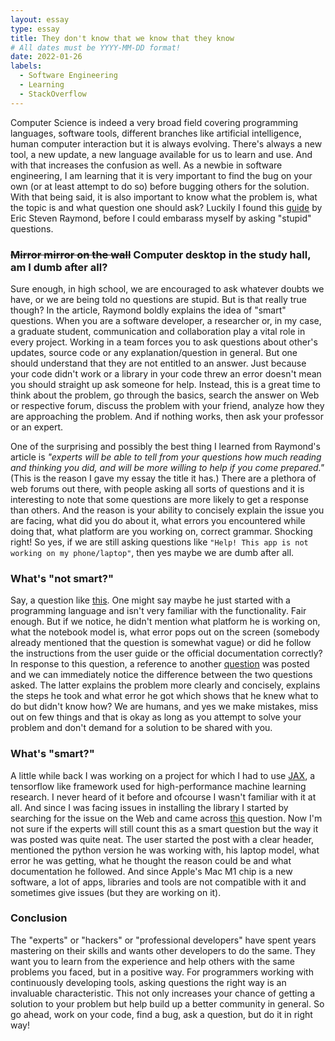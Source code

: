 ```yaml
---
layout: essay
type: essay
title: They don't know that we know that they know
# All dates must be YYYY-MM-DD format!
date: 2022-01-26
labels:
  - Software Engineering
  - Learning
  - StackOverflow
---
```


Computer Science is indeed a very broad field covering programming languages, software tools, different branches like artificial intelligence, human computer
interaction but it is always evolving. There's always a new tool, a new update, a new language available for us to learn and use. And with that increases the 
confusion as well. As a newbie in software engineering, I am learning that it is very important to find the bug on your own (or at least attempt to do so) before 
bugging others for the solution. With that being said, it is also important to know what the problem is, what the topic is and what question one should ask? 
Luckily I found this [guide](http://www.catb.org/esr/faqs/smart-questions.html) by Eric Steven Raymond, before I could embarass myself by asking "stupid" questions.

### ~~Mirror mirror on the wall~~ Computer desktop in the study hall, am I dumb after all?

Sure enough, in high school, we are encouraged to ask whatever doubts we have, or we are being told no questions are stupid. But is that really true though? In the article, Raymond boldly explains the idea of "smart" questions. When you are a software developer, a researcher or, in my case, a graduate student, communication and collaboration play a vital role in every project. Working in a team forces you to ask questions about other's updates, source code or any explanation/question in general. But one should understand that they are not entitled to an answer. Just because your code didn't work or a library in your code threw an error doesn't mean you should straight up ask someone for help. Instead, this is a great time to think about the problem, go through the basics, search the answer on Web or respective forum, discuss the problem with your friend, analyze how they are approaching the problem. And if nothing works, then ask your professor or an expert.

One of the surprising and possibly the best thing I learned from Raymond's article is *"experts will be able to tell from your questions how much reading and thinking you did, and will be more willing to help if you come prepared."* (This is the reason I gave my essay the title it has.) There are a plethora of web forums out there, with people asking all sorts of questions and it is interesting to note that some questions are more likely to get a response than others. And the reason is your ability to concisely explain the issue you are facing, what did you do about it, what errors you encountered while doing that, what platform are you working on, correct grammar. Shocking right! So yes, if we are still asking questions like `"Help! This app is not working on my phone/laptop"`, then yes maybe we are dumb after all.


### What's "not smart?"

Say, a question like [this](https://stackoverflow.com/questions/41367541/python-is-not-running). One might say maybe he just started with a programming language
and isn't very familiar with the functionality. Fair enough. But if we notice, he didn't mention what platform he is working on, what the notebook model is, what
error pops out on the screen (somebody already mentioned that the question is somewhat vague) or did he follow the instructions from the user guide or the official 
documentation correctly? In response to this question, a reference to another [question](https://stackoverflow.com/questions/3701646/how-to-add-to-the-pythonpath-in-windows-so-it-finds-my-modules-packages) was posted and we can immediately notice the difference between the two questions asked. The latter explains the problem more clearly and concisely, explains the steps he took and what error he got which shows that he knew what to do but didn't know how? We are humans, and yes we make mistakes, miss out on few things and that is okay as long as you attempt to solve your problem and don't demand for a solution to be shared with you.

### What's "smart?"

A little while back I was working on a project for which I had to use [JAX](https://jax.readthedocs.io/en/latest/notebooks/quickstart.html), a tensorflow like framework used for high-performance machine learning research. I never heard of it before and ofcourse I wasn't familiar with it at all. And since I was facing issues in installing the library I started by searching for the issue on the Web and came across [this](https://stackoverflow.com/questions/68327863/importing-jax-fails-on-mac-with-m1-chip) question. Now I'm not sure if the experts will still count this as a smart question but the way it was posted was quite neat. The user started the post with a clear header, mentioned the python version he was working with, his laptop model, what error he was getting, what he thought the reason could be and what documentation he followed. And since Apple's Mac M1 chip is a new software, a lot of apps, libraries and tools are not compatible with it and sometimes give issues (but they are working on it).

### Conclusion

The "experts" or "hackers" or "professional developers" have spent years mastering on their skills and wants other developers to do the same. They want you to learn from the experience and help others with the same problems you faced, but in a positive way. For programmers working with continuously developing tools, asking questions the right way is an invaluable characteristic. This not only increases your chance of getting a solution to your problem but help build up a better community in general. So go ahead, work on your code, find a bug, ask a question, but do it in right way!
